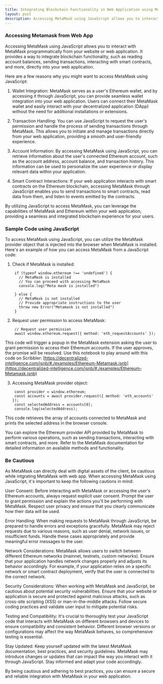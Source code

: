 ```yaml
---
title: Integrating Blockchain Functionality in Web Application using MetaMask
layout: post
description: Accessing MetaMask using JavaScript allows you to interact with MetaMask programmatically from your website or web application. It provides a way to integrate blockchain functionality into your web application.
---
```


### Accessing Metamask from Web App

Accessing MetaMask using JavaScript allows you to interact with MetaMask programmatically from your website or web application. It provides a way to integrate blockchain functionality, such as reading account balances, sending transactions, interacting with smart contracts, and more, directly into your web application.

Here are a few reasons why you might want to access MetaMask using JavaScript:

1. Wallet Integration: MetaMask serves as a user's Ethereum wallet, and by accessing it through JavaScript, you can provide seamless wallet integration into your web application. Users can connect their MetaMask wallet and easily interact with your decentralized application (DApp) without the need for additional installations or extensions.

2. Transaction Handling: You can use JavaScript to request the user's permission and handle the process of sending transactions through MetaMask. This allows you to initiate and manage transactions directly from your web application, providing a smooth and user-friendly experience.

3. Account Information: By accessing MetaMask using JavaScript, you can retrieve information about the user's connected Ethereum account, such as the account address, account balance, and transaction history. This information can be used to personalize the user experience or display relevant data within your application.

4. Smart Contract Interactions: If your web application interacts with smart contracts on the Ethereum blockchain, accessing MetaMask through JavaScript enables you to send transactions to smart contracts, read data from them, and listen to events emitted by the contracts.

By utilizing JavaScript to access MetaMask, you can leverage the capabilities of MetaMask and Ethereum within your web application, providing a seamless and integrated blockchain experience for your users.

### Sample Code using JavaScript

To access MetaMask using JavaScript, you can utilize the MetaMask provider object that is injected into the browser when MetaMask is installed. Here's an example of how you can access MetaMask from a JavaScript code:

1. Check if MetaMask is installed:

        if (typeof window.ethereum !== 'undefined') {
          // MetaMask is installed
          // You can proceed with accessing MetaMask
          console.log("Meta mask is installed")

        } else {
          // MetaMask is not installed
          // Provide appropriate instructions to the user
          throw new Error("Metamask is not installed")
        }

2. Request user permission to access MetaMask:

        // Request user permission
        await window.ethereum.request({ method: 'eth_requestAccounts' });
	
This code will trigger a popup in the MetaMask extension asking the user to grant permission to access their Ethereum accounts. If the user approves, the promise will be resolved. Use this notebook to play around with this code on Scribbler: [https://decentralized-intelligence.com/jsnb/#./examples/Ethereum-Metamask.jsnb](https://decentralized-intelligence.com/jsnb/#./examples/Ethereum-Metamask.jsnb)

3. Accessing MetaMask provider object:

        const provider = window.ethereum;
        const accounts = await provider.request({ method: 'eth_accounts' });
        const selectedAddress = accounts[0];
        console.log(selectedAddress);

This code retrieves the array of accounts connected to MetaMask and prints the selected address in the browser console.

You can explore the Ethereum provider API provided by MetaMask to perform various operations, such as sending transactions, interacting with smart contracts, and more. Refer to the MetaMask documentation for detailed information on available methods and functionality.

### Be Cautious 

As MetaMask can directly deal with digital assets of the client, be cautious while intgrating MetaMask with web app. When accessing MetaMask using JavaScript, it's important to keep the following cautions in mind:

User Consent: Before interacting with MetaMask or accessing the user's Ethereum accounts, always request explicit user consent. Prompt the user to grant permission and explain the actions you'll be performing with MetaMask. Respect user privacy and ensure that you clearly communicate how their data will be used.

Error Handling: When making requests to MetaMask through JavaScript, be prepared to handle errors and exceptions gracefully. MetaMask may reject requests due to various reasons, such as user denial, network issues, or insufficient funds. Handle these cases appropriately and provide meaningful error messages to the user.

Network Considerations: MetaMask allows users to switch between different Ethereum networks (mainnet, testnets, custom networks). Ensure that your application handles network changes properly and adjusts its behavior accordingly. For example, if your application relies on a specific network or smart contract deployment, verify that the user is connected to the correct network.

Security Considerations: When working with MetaMask and JavaScript, be cautious about potential security vulnerabilities. Ensure that your website or application is secure and protected against malicious attacks, such as cross-site scripting (XSS) or man-in-the-middle attacks. Follow secure coding practices and validate user input to mitigate potential risks.

Testing and Compatibility: It's crucial to thoroughly test your JavaScript code that interacts with MetaMask on different browsers and devices to ensure compatibility and consistent behavior. Different browser versions or configurations may affect the way MetaMask behaves, so comprehensive testing is essential.

Stay Updated: Keep yourself updated with the latest MetaMask documentation, best practices, and security guidelines. MetaMask may introduce changes or updates that can impact the way you interact with it through JavaScript. Stay informed and adapt your code accordingly.

By being cautious and adhering to best practices, you can ensure a secure and reliable integration with MetaMask in your web application.

